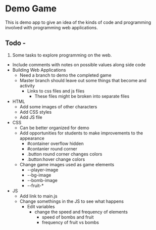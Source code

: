 # Demo Game 

This is demo app to give an idea of the kinds of code and programming involved with programming web applications. 

## Todo - 

1. Some tasks to explore programming on the web.
  - Include comments with notes on possible values along side code
  - Building Web Applications 
    - Need a branch to demo the completed game 
    - Master branch should leave out some things that become and activity
      - Links to css files and js files
        - These files might be broken into separate files 
  - HTML 
    - Add some images of other characters
    - Add CSS styles 
    - Add JS file 
  - CSS 
    - Can be better organized for demo
    - Add opportunities for students to make improvements to the appearance 
      - #container overflow hidden 
      - #contanier round corner
      - .button round corner changes colors
      - .button:hover change colors 
    - Change game images used as game elements 
      - --player-image
      - --bg-image
      - --bomb-image
      - --fruit-*
  - JS 
    - Add link to main.js
    - Change somethings in the JS to see what happens
      - Edit variables 
        - change the speed and frequency of elements 
          - speed of bombs and fruit
          - frequency of fruit vs bombs